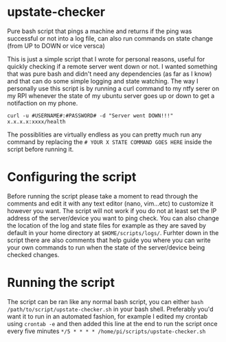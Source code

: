 # upstate-checker
Pure bash script that pings a machine and returns if the ping was successful or not into a log file, can also run commands on state change (from UP to DOWN or vice versca)

This is just a simple script that I wrote for personal reasons, useful for quickly checking if a remote server went down or not.
I wanted something that was pure bash and didn't need any dependencies (as far as I know) and that can do some simple logging and state watching.
The way I personally use this script is by running a curl command to my ntfy serer on my RPI whenever the state of my ubuntu server goes up or down to get a notifaction on my phone.

`curl -u #USERNAME#:#PASSWORD# -d "Server went DOWN!!!" x.x.x.x:xxxx/health`

The possiblities are virtually endless as you can pretty much run any command by replacing the `# YOUR X STATE COMMAND GOES HERE` inside the script before running it.

# Configuring the script

Before running the script please take a moment to read through the comments and edit it with any text editor (nano, vim...etc) to customize it however you want. The script will not work if you do not at least set the IP address of the server/device you want to ping check. You can also change the location of the log and state files for example as they are saved by default in your home directory at `$HOME/scripts/logs/`. Furhter down in the script there are also comments that help guide you where you can write your own commands to run when the state of the server/device being checked changes.

# Running the script

The script can be ran like any normal bash script, you can either `bash /path/to/script/upstate-checker.sh` in your bash shell. Preferably you'd want it to run in an automated fashion, for example I edited my crontab using `crontab -e` and then added this line at the end to run the script once every five minutes `*/5 * * * * /home/pi/scripts/upstate-checker.sh`
